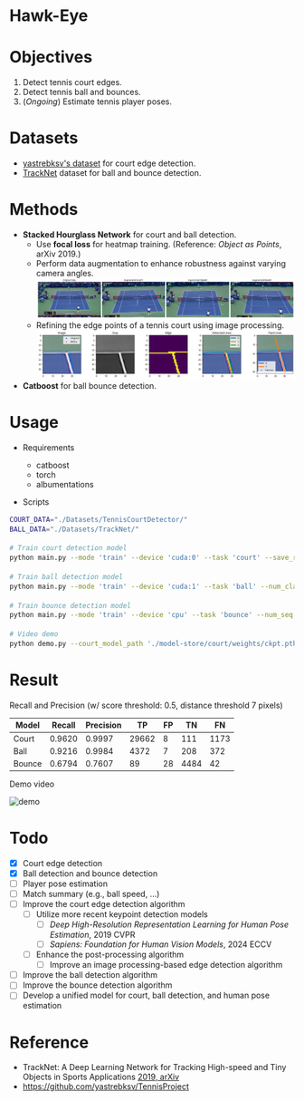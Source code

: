 Hawk-Eye
==

# Objectives
1. Detect tennis court edges.
2. Detect tennis ball and bounces.
3. (_Ongoing_) Estimate tennis player poses.

# Datasets
- [yastrebksv's dataset](https://github.com/yastrebksv/TennisCourtDetector) for court edge detection.
- [TrackNet](https://arxiv.org/abs/1907.03698) dataset for ball and bounce detection.

# Methods
- **Stacked Hourglass Network** for court and ball detection.
  - Use **focal loss** for heatmap training. (Reference: _Object as Points_, arXiv 2019.)
  - Perform data augmentation to enhance robustness against varying camera angles.
  ![data_augmentation](./assets/tennis_data_augmentation.png)
  - Refining the edge points of a tennis court using image processing.
  ![line](./assets/line_processing.png)
- **Catboost** for ball bounce detection.

# Usage
- Requirements
  - catboost
  - torch
  - albumentations

- Scripts
```bash
COURT_DATA="./Datasets/TennisCourtDetector/"
BALL_DATA="./Datasets/TrackNet/"

# Train court detection model
python main.py --mode 'train' --device 'cuda:0' --task 'court' --save_root './model-store/court/' --data_path ${COURT_DATA} --num_class 14 --epoch 100 --lr_milestone 90 --imsize 576 1024 --aug_policy 1

# Train ball detection model
python main.py --mode 'train' --device 'cuda:1' --task 'ball' --num_class 1 --num_seq 1 --save_root './model-store/ball/' --data_path ${BALL_DATA}  --epoch 100 --lr_milestone 90 --imsize 576 1024 --aug_policy 1

# Train bounce detection model
python main.py --mode 'train' --device 'cpu' --task 'bounce' --num_seq 3 --data_path ${BALL_DATA} --save_root './model-store/bounce/'

# Video demo
python demo.py --court_model_path './model-store/court/weights/ckpt.pth' --ball_model_path './model-store/ball//weights/ckpt.pth' --bounce_model_path './model-store/bounce/weights/ckpt.cbm' --video_path './sample.mp4'
```


# Result
Recall and Precision (w/ score threshold: 0.5, distance threshold 7 pixels)

| Model | Recall | Precision | TP | FP | TN | FN |
| --- | --- | --- | --- | --- | --- | --- |
| Court | 0.9620 | 0.9997 | 29662 | 8 | 111 | 1173 |
| Ball | 0.9216 | 0.9984 | 4372 | 7 | 208 | 372 |
| Bounce | 0.6794 | 0.7607 | 89 | 28 | 4484 | 42 |

Demo video

![demo](./assets/demo.gif)

# Todo
- [x] Court edge detection
- [x] Ball detection and bounce detection
- [ ] Player pose estimation
- [ ] Match summary (e.g., ball speed, ...)
- [ ] Improve the court edge detection algorithm
  - [ ] Utilize more recent keypoint detection models
    - [ ] _Deep High-Resolution Representation Learning for Human Pose Estimation_, 2019 CVPR
    - [ ] _Sapiens: Foundation for Human Vision Models_, 2024 ECCV
  - [ ] Enhance the post-processing algorithm
    - [ ] Improve an image processing-based edge detection algorithm
- [ ] Improve the ball detection algorithm
- [ ] Improve the bounce detection algorithm
- [ ] Develop a unified model for court, ball detection, and human pose estimation

# Reference
- TrackNet: A Deep Learning Network for Tracking High-speed and Tiny Objects in Sports Applications [2019, arXiv](https://arxiv.org/pdf/1907.03698)
- https://github.com/yastrebksv/TennisProject
